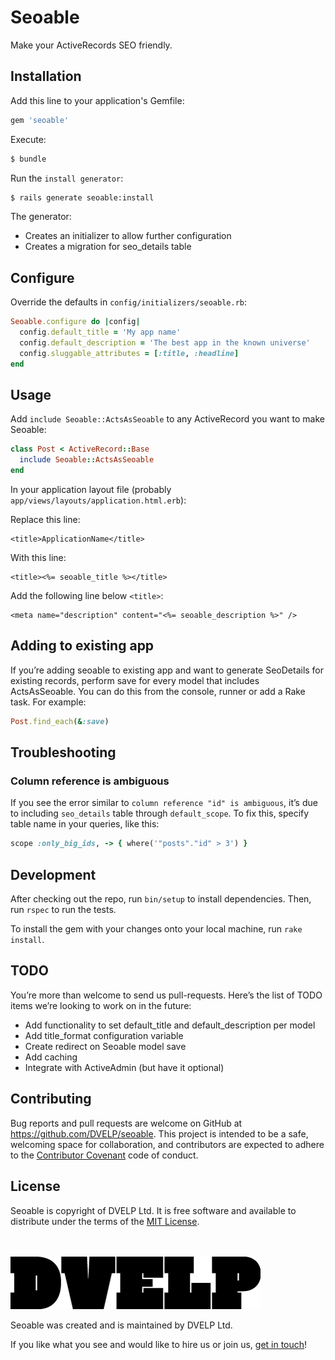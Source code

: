 # Seoable

Make your ActiveRecords SEO friendly.

## Installation

Add this line to your application's Gemfile:

```ruby
gem 'seoable'
```

Execute:

```bash
$ bundle
```

Run the `install generator`:

```sh
$ rails generate seoable:install
```

The generator:

* Creates an initializer to allow further configuration
* Creates a migration for seo_details table

## Configure

Override the defaults in `config/initializers/seoable.rb`:

```ruby
Seoable.configure do |config|
  config.default_title = 'My app name'
  config.default_description = 'The best app in the known universe'
  config.sluggable_attributes = [:title, :headline]
end
```

## Usage

Add `include Seoable::ActsAsSeoable` to any ActiveRecord you want to make Seoable:

```ruby
class Post < ActiveRecord::Base
  include Seoable::ActsAsSeoable
end
```

In your application layout file (probably `app/views/layouts/application.html.erb`):

Replace this line:

```erb
<title>ApplicationName</title>
```

With this line:

```erb
<title><%= seoable_title %></title>
```

Add the following line below `<title>`:

```erb
<meta name="description" content="<%= seoable_description %>" />
```

## Adding to existing app

If you’re adding seoable to existing app and want to generate SeoDetails for existing records, perform save for every model that includes ActsAsSeoable. You can do this from the console, runner or add a Rake task. For example:

```ruby
Post.find_each(&:save)
```

## Troubleshooting

### Column reference is ambiguous

If you see the error similar to `column reference "id" is ambiguous`, it’s due to including `seo_details` table through `default_scope`. To fix this, specify table name in your queries, like this:

```ruby
scope :only_big_ids, -> { where('"posts"."id" > 3') }
```

## Development

After checking out the repo, run `bin/setup` to install dependencies. Then, run `rspec` to run the tests.

To install the gem with your changes onto your local machine, run `rake install`.

## TODO

You’re more than welcome to send us pull-requests. Here’s the list of TODO items we’re looking to work on in the future:

* Add functionality to set default_title and default_description per model
* Add title_format configuration variable
* Create redirect on Seoable model save
* Add caching
* Integrate with ActiveAdmin (but have it optional)

## Contributing

Bug reports and pull requests are welcome on GitHub at https://github.com/DVELP/seoable. This project is intended to be a safe, welcoming space for collaboration, and contributors are expected to adhere to the [Contributor Covenant](contributor-covenant.org) code of conduct.

## License

Seoable is copyright of DVELP Ltd. It is free software and available to distribute under the terms of the [MIT License](http://opensource.org/licenses/MIT).

<br></br>
[![DVELP logo](https://raw.githubusercontent.com/DVELP/cookbook/master/assets/dvelp-logo.png "DVELP logo")](http://dvelp.co.uk)

Seoable was created and is maintained by DVELP Ltd.

If you like what you see and would like to hire us or join us, [get in touch](http://dvelp.co.uk)!
